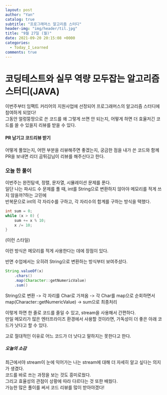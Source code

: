 ```yaml
---
layout: post
author: "Yan"
catalog: true
subtitle: "프로그래머스 알고리즘 스터디"
header-img: "img/header/til.jpg"
title: "9월 27일 (월)"
date: 2021-09-20 20:15:08 +0000
categories:
  - Today_I_Learned
comments: true
---
```


# 코딩테스트와 실무 역량 모두잡는 알고리즘 스터디(JAVA)
이번주부터 임팩트 커리어의 지원사업에 선정되어 프로그래머스의 알고리즘 스터디에 참여하게 되었다!  
그동안 얼렁뚱땅으로 쓴 코드를 왜 그렇게 쓰면 안 되는지, 어떻게 하면 더 효율저긴 코드를 쓸 수 있을지 리뷰를 받을 수 있다.  

#### PR 남기고 코드리뷰 받기
어떻게 풀었는지, 어떤 부분을 리뷰해주면 좋겠는지, 궁금한 점을 내가 쓴 코드와 함께 PR을 보내면 리더 곰튀김님이 리뷰를 해주신다고 한다.

### 오늘 한 풀이
이번주는 완전탐색, 정렬, 문자열, 시뮬레이션 문제를 푼다.  
일단 나는 파샤드 수 문제를 풀 때, int를 String으로 변환하지 않아야 메모리를 적게 쓰지 않을까?하는 고민에  
반복문으로 int의 각 자리수를 구하고, 각 자리수의 합계를 구하는 방식을 택했다.  
```java
int sum = 0;
while (x > 0) {
    sum += x % 10;
    x /= 10;
}
```
(이런 스타일)  

이런 방식은 메모리를 적게 사용한다는 데에 장점이 있다.  

반면 수업에서는 오히려 String으로 변환하는 방식부터 보여주셨다.
```java
String.valueOf(x)
    .chars()
    .map(Character::getNumericValue)
    .sum()
```
String으로 변환 -> 각 자리를 Char로 가져옴 -> 각 Char를 map으로 순회하면서 map(Character::getNumericValue) -> sum으로 최종처리  

이렇게 하면 한 줄로 코드를 줄일 수 있고, stream을 사용해서 간편하다.  
만일 메모리가 많은 엔터프라이즈 환경에서 사용할 것이라면, 가독성이 더 좋은 아래 코드가 낫다고 할 수 있다.  

고로 절대적인 이유로 어느 코드가 더 낫다고 말하지는 못한다고 한다.  

##### 오늘의 소감
최근에서야 stream이 눈에 익어가는 나는 stream에 대해 더 자세히 알고 싶다는 의지가 생겼다.  
코드를 바로 쓰는 과정을 보는 것도 흥미로웠다.  
그리고 효율성의 관점이 상황에 따라 다르다는 것 또한 배웠다.  
가능한 많은 풀이를 써서 코드 리뷰를 많이 받아야겠다!